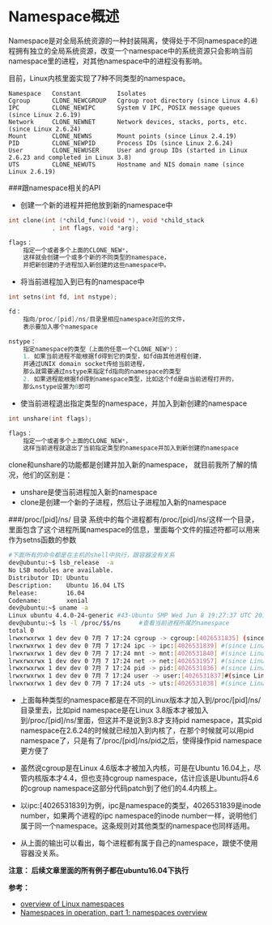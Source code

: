 # Namespace概述

Namespace是对全局系统资源的一种封装隔离，使得处于不同namespace的进程拥有独立的全局系统资源，改变一个namespace中的系统资源只会影响当前namespace里的进程，对其他namespace中的进程没有影响。

目前，Linux内核里面实现了7种不同类型的namespace。

```
Namespace   Constant          Isolates
Cgroup      CLONE_NEWCGROUP   Cgroup root directory (since Linux 4.6)
IPC         CLONE_NEWIPC      System V IPC, POSIX message queues (since Linux 2.6.19)
Network     CLONE_NEWNET      Network devices, stacks, ports, etc. (since Linux 2.6.24)
Mount       CLONE_NEWNS       Mount points (since Linux 2.4.19)
PID         CLONE_NEWPID      Process IDs (since Linux 2.6.24)
User        CLONE_NEWUSER     User and group IDs (started in Linux 2.6.23 and completed in Linux 3.8)
UTS         CLONE_NEWUTS      Hostname and NIS domain name (since Linux 2.6.19)
```

###跟namespace相关的API

* 创建一个新的进程并把他放到新的namespace中
```c
int clone(int (*child_func)(void *), void *child_stack
            , int flags, void *arg);

flags： 
    指定一个或者多个上面的CLONE_NEW*， 
    这样就会创建一个或多个新的不同类型的namespace， 
    并把新创建的子进程加入新创建的这些namespace中。
```

* 将当前进程加入到已有的namespace中
```c
int setns(int fd, int nstype);

fd： 
    指向/proc/[pid]/ns/目录里相应namespace对应的文件，
    表示要加入哪个namespace

nstype：
    指定namespace的类型（上面的任意一个CLONE_NEW*）：
    1. 如果当前进程不能根据fd得到它的类型，如fd由其他进程创建，
    并通过UNIX domain socket传给当前进程，
    那么就需要通过nstype来指定fd指向的namespace的类型
    2. 如果进程能根据fd得到namespace类型，比如这个fd是由当前进程打开的，
    那么nstype设置为0即可
```

* 使当前进程退出指定类型的namespace，并加入到新创建的namespace
```c 
int unshare(int flags);

flags：
    指定一个或者多个上面的CLONE_NEW*，
    这样当前进程就退出了当前指定类型的namespace并加入到新创建的namespace
```

clone和unshare的功能都是创建并加入新的namespace， 就目前我所了解的情况，他们的区别是：

* unshare是使当前进程加入新的namespace
* clone是创建一个新的子进程，然后让子进程加入新的namespace

###/proc/[pid]/ns/ 目录
系统中的每个进程都有/proc/[pid]/ns/这样一个目录，里面包含了这个进程所属namespace的信息，里面每个文件的描述符都可以用来作为setns函数的参数
```bash
#下面所有的命令都是在主机的shell中执行，跟容器没有关系
dev@ubuntu:~$ lsb_release  -a
No LSB modules are available.
Distributor ID: Ubuntu
Description:    Ubuntu 16.04 LTS
Release:        16.04
Codename:       xenial
dev@ubuntu:~$ uname -a
Linux ubuntu 4.4.0-24-generic #43-Ubuntu SMP Wed Jun 8 19:27:37 UTC 2016 x86_64 x86_64 x86_64 GNU/Linux
dev@ubuntu:~$ ls -l /proc/$$/ns     #查看当前进程所属的namespace
total 0
lrwxrwxrwx 1 dev dev 0 7月 7 17:24 cgroup -> cgroup:[4026531835] (since Linux 4.6)
lrwxrwxrwx 1 dev dev 0 7月 7 17:24 ipc -> ipc:[4026531839] #(since Linux 3.0)
lrwxrwxrwx 1 dev dev 0 7月 7 17:24 mnt -> mnt:[4026531840] #(since Linux 3.8)
lrwxrwxrwx 1 dev dev 0 7月 7 17:24 net -> net:[4026531957] #(since Linux 3.0)
lrwxrwxrwx 1 dev dev 0 7月 7 17:24 pid -> pid:[4026531836] #(since Linux 3.8)
lrwxrwxrwx 1 dev dev 0 7月 7 17:24 user -> user:[4026531837]#(since Linux 3.8)
lrwxrwxrwx 1 dev dev 0 7月 7 17:24 uts -> uts:[4026531838] #(since Linux 3.0)
```

* 上面每种类型的namespace都是在不同的Linux版本才加入到/proc/[pid]/ns/目录里去，比如pid namespace是在Linux 3.8版本才被加入到/proc/[pid]/ns/里面，但这并不是说到3.8才支持pid namespace，其实pid namespace在2.6.24的时候就已经加入到内核了，在那个时候就可以用pid namespace了，只是有了/proc/[pid]/ns/pid之后，使得操作pid namespace更方便了

* 虽然说cgroup是在Linux 4.6版本才被加入内核，可是在Ubuntu 16.04上，尽管内核版本才4.4，但也支持cgroup  namespace，估计应该是Ubuntu将4.6的cgroup namespace这部分代码patch到了他们的4.4内核上。

* 以ipc:[4026531839]为例，ipc是namespace的类型，4026531839是inode number，如果两个进程的ipc namespace的inode number一样，说明他们属于同一个namespace。这条规则对其他类型的namespace也同样适用。

* 从上面的输出可以看出，每个进程都有属于自己的namespace，跟使不使用容器没关系。

**注意： 后续文章里面的所有例子都在ubuntu16.04下执行**

**参考：**

* [overview of Linux namespaces
](http://man7.org/linux/man-pages/man7/namespaces.7.html)
* [Namespaces in operation, part 1: namespaces overview](https://lwn.net/Articles/531114/)
